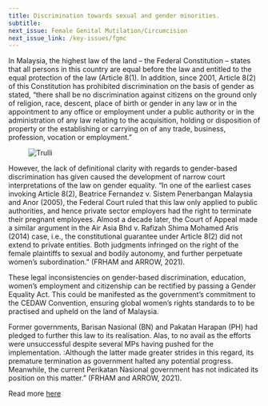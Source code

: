 ```yaml
---
title: Discrimination towards sexual and gender minorities.
subtitle: 
next_issue: Female Genital Mutilation/Circumcision
next_issue_link: /key-issues/fgmc
---
```

In Malaysia, the highest law of the land – the Federal Constitution – states that all persons in this country are equal before the law and entitled to the equal protection of the law (Article 8(1). In addition, since 2001, Article 8(2) of this Constitution has prohibited discrimination on the basis of gender as stated, “there shall be no discrimination against citizens on the ground only of religion, race, descent, place of birth or gender in any law or in the appointment to any office or employment under a public authority or in the administration of any law relating to the acquisition, holding or disposition of property or the establishing or carrying on of any trade, business, profession, vocation or employment.”

<figure class='md:w-1/2 md:float-right md:px-8'>
<img src="/img/key-issues/gei-1.png" alt="Trulli" class='rounded-md shadow-lg'>
<figcaption align = "center"><b></b></figcaption>
</figure>

However, the lack of definitional clarity with regards to gender-based discrimination has given caused the development of narrow court interpretations of the law on gender equality. “In one of the earliest cases invoking Article 8(2), Beatrice Fernandez v. Sistem Penerbangan Malaysia and Anor (2005), the Federal Court ruled that this law only applied to public authorities, and hence private sector employers had the right to terminate their pregnant employees. Almost a decade later, the Court of Appeal made a similar argument in the Air Asia Bhd v. Rafizah Shima Mohamed Aris (2014) case, i.e., the constitutional guarantee under Article 8(2) did not extend to private entities. Both judgments infringed on the right of the female plaintiffs to sexual and bodily autonomy, and further perpetuate women’s subordination.” (FRHAM and ARROW, 2021).

These legal inconsistencies on gender-based discrimination, education, women’s employment and citizenship can be rectified by passing a Gender Equality Act.  This could be manifested as the government’s commitment to the CEDAW Convention, ensuring global women’s rights standards to to be practised and upheld on the land of Malaysia. 

Former governments, Barisan Nasional (BN) and Pakatan Harapan (PH) had pledged to further this law to its realisation. Alas, to no avail as the efforts were unsuccessful despite several MPs having pushed for the implementation. :Although the latter made greater strides in this regard, its premature termination as government halted any potential progress. Meanwhile, the current Perikatan Nasional government has not indicated its position on this matter.” (FRHAM and ARROW, 2021).

Read more [here](bit.ly/GEI_genderequality )
